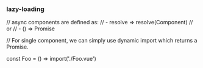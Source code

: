 
### lazy-loading

// async components are defined as:
// - resolve => resolve(Component)
// or
// - () => Promise<Component>

// For single component, we can simply use dynamic import which returns a Promise.

const Foo = () => import('./Foo.vue')

